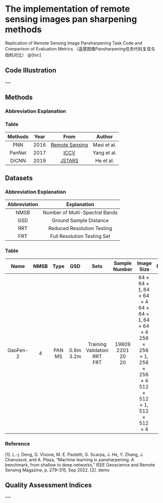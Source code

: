 # The implementation of remote sensing images pan sharpening methods
Replication of Remote Sensing Image Pansharpening Task Code and Comparison of Evaluation Metrics.（遥感图像Pansharpening任务代码复现与指标对比）
@[toc]
## Code Illustration
~~
## Methods
### Abbreviation Explanation

### Table
| Methods | Year | From | Author | 
|:-------:|:-------:|:-------:|:-------:|
| PNN | 2016 | [Remote Sensing](https://www.mdpi.com/2072-4292/8/7/594) | Masi et al. |
| PanNet | 2017 | [ICCV](https://arxiv.org/abs/1908.05900) | Yang et al. |
| DiCNN | 2019 | [JSTARS](https://ieeexplore.ieee.org/document/8667040) | He et al. |

## Datasets
### Abbreviation Explanation
| Abbreviation | Explanation |
|:-------:|:-------:|
|NMSB|Number of Multi-Spectral Bands|
|GSD|Ground Sample Distance|
|RRT|Reduced Resolution Testing|
|FRT|Full Resolution Testing Set|

### Table
| Name | NMSB| Type | GSD | Sets | Sample Number | Image Size | From |
|:-------:|:-------:|:-------:|:-------:|:-------:|:-------:|:-------:|:-------:|
|GaoFen-2|4|PAN<br>MS|0.8m<br>3.2m|Training<br>Validation<br>RRT<br>FRT|19809<br>2201<br>20<br>20|$64 \times 64 \times 1, 64 \times 64 \times 4$<br>$64 \times 64 \times 1, 64 \times 64 \times 4$<br>$256 \times 256 \times 1, 256 \times 256 \times 4$<br>$512 \times 512 \times 1, 512 \times 512 \times 4$|[1]|

### Reference
[1]. L.-j. Deng, G. Vivone, M. E. Paoletti, G. Scarpa, J. He, Y. Zhang,
J. Chanussot, and A. Plaza, “Machine learning in pansharpening: A
benchmark, from shallow to deep networks,” IEEE Geoscience and
Remote Sensing Magazine, p. 279–315, Sep 2022.
[2]. demo

## Quality Assessment Indices
~~

